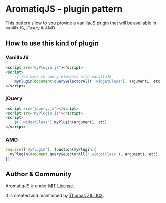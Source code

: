 AromatiqJS - plugin pattern
==========

This pattern allow to you provide a vanillaJS plugin that will be available in vanillaJS, jQuery & AMD.

How to use this kind of plugin
-------------

### VanillaJS

```html
<script src="myPlugin.js"></script>
<script>
	// You have to query elements with vanillaJS
	myPlugin(document.querySelectorAll('.widgetClass'), argument1, etc);
</script>
```

### jQuery

```html
<script src="jquery.js"></script>
<script src="myPlugin.js"></script>
<script>
	$('.widgetClass').myPlugin(argument1, etc);
</script>
```

### AMD

```js
require(['myPlugin'], function(myPlugin){
  myPlugin(document.querySelectorAll('.widgetClass'), argument1, etc);
});
```

Author & Community
--------

AromatiqJS is under [MIT License](http://opensource.org/licenses/MIT).

It is created and maintained by [Thomas ZILLIOX](http://zilliox.me).
